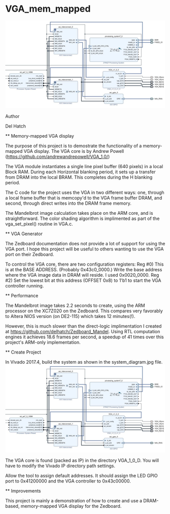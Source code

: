 # VGA_mem_mapped

![screenshot](https://github.com/delhatch/VGA_mem_mapped/blob/master/system_diagram.jpg)

Author

Del Hatch

** Memory-mapped VGA display

The purpose of this project is to demostrate the functionality of a memory-mapped VGA display. The VGA core is by Andrew Powell (https://github.com/andrewandrepowell/VGA_1.0/)

The VGA module instantiates a single line pixel buffer (640 pixels) in a local Block RAM. During each Horizontal blanking period, it sets up a transfer from DRAM into the local BRAM. This completes during the H blanking period.

The C code for the project uses the VGA in two different ways: one, through a local frame buffer that is memcopy'd to the VGA frame buffer DRAM, and second, through direct writes into the DRAM frame memory.

The Mandelbrot image calculation takes place on the ARM core, and is straightforward. The color shading algorithm is implimented as part of the vga_set_pixel() routine in VGA.c.

** VGA Generator

The Zedboard documentation does not provide a lot of support for using the VGA port. I hope this project will be useful to others wanting to use the VGA port on their Zedboard.

To control the VGA core, there are two configuration registers:
Reg #0) This is at the BASE ADDRESS. (Probably 0x43c0_0000.) Write the base address where the VGA image data in DRAM will reside. I used 0x0020_0000.
Reg #2) Set the lowest bit at this address (OFFSET 0x8) to 1'b1 to start the VGA controller running.

** Performance

The Mandelbrot image takes 2.2 seconds to create, using the ARM processor on the XC7Z020 on the Zedboard. This compares very favorably to Altera NIOS version (on DE2-115) which takes 12 minutes(!).

However, this is much slower than the direct-logic implimentation I created at https://github.com/delhatch/Zedboard_Mandel. Using RTL computation engines it achieves 18.6 frames per second, a speedup of 41 times over this project's ARM-only implementation.

** Create Project

In Vivado 2017.4, build the system as shown in the system_diagram.jpg file.
![system diagram](https://github.com/delhatch/VGA_mem_mapped/blob/master/system_diagram.jpg)

The VGA core is found (packed as IP) in the directory VGA_1_0_D. You will have to modify the Vivado IP directory path settings.

Allow the tool to assign default addresses. It should assign the LED GPIO port to 0x41200000 and the VGA controller to 0x43c00000.


** Improvements

This project is mainly a demonstration of how to create and use a DRAM-based, memory-mapped VGA display for the Zedboard.




